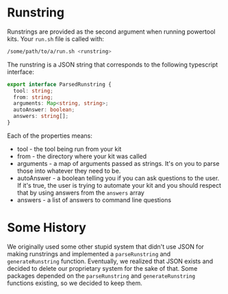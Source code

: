 # Runstring

Runstrings are provided as the second argument when running powertool kits. Your `run.sh` file is called with:

```bash
/some/path/to/a/run.sh <runstring>
```

The runstring is a JSON string that corresponds to the following typescript interface:

```ts
export interface ParsedRunstring {
  tool: string;
  from: string;
  arguments: Map<string, string>;
  autoAnswer: boolean;
  answers: string[];
}
```

Each of the properties means:

- tool - the tool being run from your kit
- from - the directory where your kit was called
- arguments - a map of arguments passed as strings. It's on you to parse those into whatever they need to be.
- autoAnswer - a boolean telling you if you can ask questions to the user. If it's true, the user is trying to automate your kit and you should respect that by using answers from the `answers` array
- answers - a list of answers to command line questions

# Some History

We originally used some other stupid system that didn't use JSON for making runstrings and implemented a `parseRunstring` and `generateRunstring` function. Eventually, we realized that JSON exists and decided to delete our proprietary system for the sake of that. Some packages depended on the `parseRunstring` and `generateRunstring` functions existing, so we decided to keep them.
